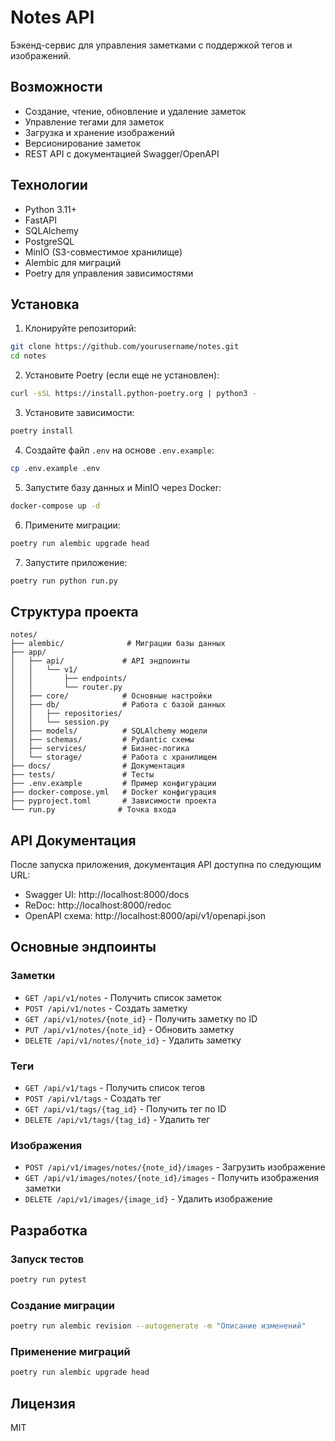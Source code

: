 # Notes API

Бэкенд-сервис для управления заметками с поддержкой тегов и изображений.

## Возможности

- Создание, чтение, обновление и удаление заметок
- Управление тегами для заметок
- Загрузка и хранение изображений
- Версионирование заметок
- REST API с документацией Swagger/OpenAPI

## Технологии

- Python 3.11+
- FastAPI
- SQLAlchemy
- PostgreSQL
- MinIO (S3-совместимое хранилище)
- Alembic для миграций
- Poetry для управления зависимостями

## Установка

1. Клонируйте репозиторий:
```bash
git clone https://github.com/yourusername/notes.git
cd notes
```

2. Установите Poetry (если еще не установлен):
```bash
curl -sSL https://install.python-poetry.org | python3 -
```

3. Установите зависимости:
```bash
poetry install
```

4. Создайте файл `.env` на основе `.env.example`:
```bash
cp .env.example .env
```

5. Запустите базу данных и MinIO через Docker:
```bash
docker-compose up -d
```

6. Примените миграции:
```bash
poetry run alembic upgrade head
```

7. Запустите приложение:
```bash
poetry run python run.py
```

## Структура проекта

```
notes/
├── alembic/              # Миграции базы данных
├── app/
│   ├── api/             # API эндпоинты
│   │   └── v1/
│   │       ├── endpoints/
│   │       └── router.py
│   ├── core/            # Основные настройки
│   ├── db/              # Работа с базой данных
│   │   ├── repositories/
│   │   └── session.py
│   ├── models/          # SQLAlchemy модели
│   ├── schemas/         # Pydantic схемы
│   ├── services/        # Бизнес-логика
│   └── storage/         # Работа с хранилищем
├── docs/                # Документация
├── tests/               # Тесты
├── .env.example         # Пример конфигурации
├── docker-compose.yml   # Docker конфигурация
├── pyproject.toml       # Зависимости проекта
└── run.py              # Точка входа
```

## API Документация

После запуска приложения, документация API доступна по следующим URL:

- Swagger UI: http://localhost:8000/docs
- ReDoc: http://localhost:8000/redoc
- OpenAPI схема: http://localhost:8000/api/v1/openapi.json

## Основные эндпоинты

### Заметки

- `GET /api/v1/notes` - Получить список заметок
- `POST /api/v1/notes` - Создать заметку
- `GET /api/v1/notes/{note_id}` - Получить заметку по ID
- `PUT /api/v1/notes/{note_id}` - Обновить заметку
- `DELETE /api/v1/notes/{note_id}` - Удалить заметку

### Теги

- `GET /api/v1/tags` - Получить список тегов
- `POST /api/v1/tags` - Создать тег
- `GET /api/v1/tags/{tag_id}` - Получить тег по ID
- `DELETE /api/v1/tags/{tag_id}` - Удалить тег

### Изображения

- `POST /api/v1/images/notes/{note_id}/images` - Загрузить изображение
- `GET /api/v1/images/notes/{note_id}/images` - Получить изображения заметки
- `DELETE /api/v1/images/{image_id}` - Удалить изображение

## Разработка

### Запуск тестов

```bash
poetry run pytest
```

### Создание миграции

```bash
poetry run alembic revision --autogenerate -m "Описание изменений"
```

### Применение миграций

```bash
poetry run alembic upgrade head
```

## Лицензия

MIT
